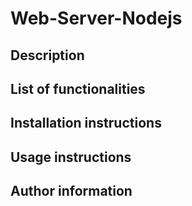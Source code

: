 # Web-Server-Nodejs

## Description

## List of functionalities

## Installation instructions

## Usage instructions

## Author information

